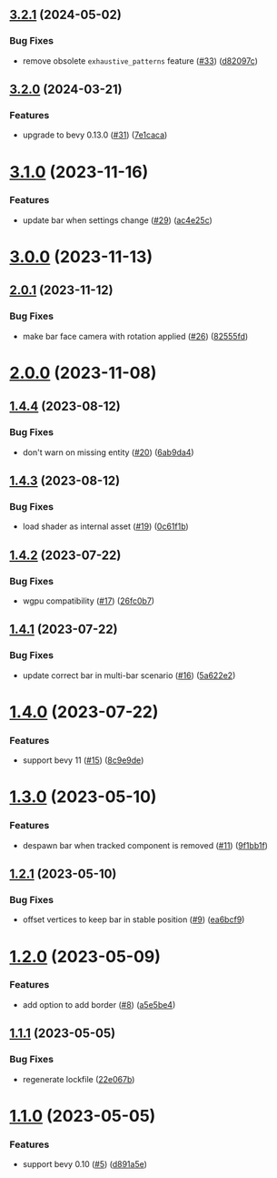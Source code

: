 ## [3.2.1](https://github.com/sparten11740/bevy_health_bar3d/compare/v3.2.0...v3.2.1) (2024-05-02)


### Bug Fixes

* remove obsolete `exhaustive_patterns` feature ([#33](https://github.com/sparten11740/bevy_health_bar3d/issues/33)) ([d82097c](https://github.com/sparten11740/bevy_health_bar3d/commit/d82097c80f6b592e48bcd74b2ab6c50f57989c26))

## [3.2.0](https://github.com/sparten11740/bevy_health_bar3d/compare/v3.1.0...v3.2.0) (2024-03-21)


### Features

* upgrade to bevy 0.13.0 ([#31](https://github.com/sparten11740/bevy_health_bar3d/issues/31)) ([7e1caca](https://github.com/sparten11740/bevy_health_bar3d/commit/7e1caca65c40e03b0eb2d10cd202ce8bbecfdb73))

# [3.1.0](https://github.com/sparten11740/bevy_health_bar3d/compare/v3.0.0...v3.1.0) (2023-11-16)


### Features

* update bar when settings change ([#29](https://github.com/sparten11740/bevy_health_bar3d/issues/29)) ([ac4e25c](https://github.com/sparten11740/bevy_health_bar3d/commit/ac4e25cf24f7467f433f7fd9c5f286d209b3d813))

# [3.0.0](https://github.com/sparten11740/bevy_health_bar3d/compare/v2.0.1...v3.0.0) (2023-11-13)

## [2.0.1](https://github.com/sparten11740/bevy_health_bar3d/compare/v2.0.0...v2.0.1) (2023-11-12)


### Bug Fixes

* make bar face camera with rotation applied ([#26](https://github.com/sparten11740/bevy_health_bar3d/issues/26)) ([82555fd](https://github.com/sparten11740/bevy_health_bar3d/commit/82555fdad2061fba7b7520e24eecb91a7aeef3c2))

# [2.0.0](https://github.com/sparten11740/bevy_health_bar3d/compare/v1.4.4...v2.0.0) (2023-11-08)

## [1.4.4](https://github.com/sparten11740/bevy_health_bar3d/compare/v1.4.3...v1.4.4) (2023-08-12)


### Bug Fixes

* don't warn on missing entity ([#20](https://github.com/sparten11740/bevy_health_bar3d/issues/20)) ([6ab9da4](https://github.com/sparten11740/bevy_health_bar3d/commit/6ab9da4978fe5b1348cf0acc4816829d872b00cd))

## [1.4.3](https://github.com/sparten11740/bevy_health_bar3d/compare/v1.4.2...v1.4.3) (2023-08-12)


### Bug Fixes

* load shader as internal asset ([#19](https://github.com/sparten11740/bevy_health_bar3d/issues/19)) ([0c61f1b](https://github.com/sparten11740/bevy_health_bar3d/commit/0c61f1b4699f47c8d505417df81616b1dfa533b1))

## [1.4.2](https://github.com/sparten11740/bevy_health_bar3d/compare/v1.4.1...v1.4.2) (2023-07-22)


### Bug Fixes

* wgpu compatibility ([#17](https://github.com/sparten11740/bevy_health_bar3d/issues/17)) ([26fc0b7](https://github.com/sparten11740/bevy_health_bar3d/commit/26fc0b7941c336474b97d194e8cf3cc5c8b1e960))

## [1.4.1](https://github.com/sparten11740/bevy_health_bar3d/compare/v1.4.0...v1.4.1) (2023-07-22)


### Bug Fixes

* update correct bar in multi-bar scenario ([#16](https://github.com/sparten11740/bevy_health_bar3d/issues/16)) ([5a622e2](https://github.com/sparten11740/bevy_health_bar3d/commit/5a622e223773b967690fa2533321b0c61b7bda09))

# [1.4.0](https://github.com/sparten11740/bevy_health_bar3d/compare/v1.3.0...v1.4.0) (2023-07-22)


### Features

* support bevy 11 ([#15](https://github.com/sparten11740/bevy_health_bar3d/issues/15)) ([8c9e9de](https://github.com/sparten11740/bevy_health_bar3d/commit/8c9e9decbf057e963313605f4e180ace13f053f6))

# [1.3.0](https://github.com/sparten11740/bevy_health_bar3d/compare/v1.2.1...v1.3.0) (2023-05-10)


### Features

* despawn bar when tracked component is removed ([#11](https://github.com/sparten11740/bevy_health_bar3d/issues/11)) ([9f1bb1f](https://github.com/sparten11740/bevy_health_bar3d/commit/9f1bb1f85814b5c68f9c47e137ec82e87cbad7e9))

## [1.2.1](https://github.com/sparten11740/bevy_health_bar3d/compare/v1.2.0...v1.2.1) (2023-05-10)


### Bug Fixes

* offset vertices to keep bar in stable position ([#9](https://github.com/sparten11740/bevy_health_bar3d/issues/9)) ([ea6bcf9](https://github.com/sparten11740/bevy_health_bar3d/commit/ea6bcf9e6a787a15ee934e74e3c8f5a5a60f828a))

# [1.2.0](https://github.com/sparten11740/bevy_health_bar3d/compare/v1.1.1...v1.2.0) (2023-05-09)


### Features

* add option to add border ([#8](https://github.com/sparten11740/bevy_health_bar3d/issues/8)) ([a5e5be4](https://github.com/sparten11740/bevy_health_bar3d/commit/a5e5be4c7856ad889fb9f3395931c8cff58a105c))

## [1.1.1](https://github.com/sparten11740/bevy_health_bar3d/compare/v1.1.0...v1.1.1) (2023-05-05)


### Bug Fixes

* regenerate lockfile ([22e067b](https://github.com/sparten11740/bevy_health_bar3d/commit/22e067b786f8a485ec914007b0da71e103d1e7fb))

# [1.1.0](https://github.com/sparten11740/bevy_health_bar3d/compare/v1.0.0...v1.1.0) (2023-05-05)


### Features

* support bevy 0.10 ([#5](https://github.com/sparten11740/bevy_health_bar3d/issues/5)) ([d891a5e](https://github.com/sparten11740/bevy_health_bar3d/commit/d891a5eaa9be3a35c3484e3885351600c38d0c00))
